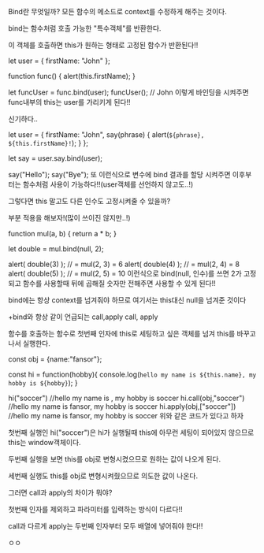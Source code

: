 Bind란 무엇일까?
모든 함수의 메소드로 context를 수정하게 해주는 것이다.

bind는 함수처럼 호출 가능한 "특수객체"를 반환한다.

이 객체를 호출하면 this가 원하는 형태로 고정된 함수가 반환된다!!

let user = {
firstName: "John"
};

function func() {
alert(this.firstName);
}

let funcUser = func.bind(user);
funcUser(); // John
이렇게 바인딩을 시켜주면 func내부의 this는 user를 가리키게 된다!!

신기하다..

let user = {
firstName: "John",
say(phrase) {
alert(`${phrase}, ${this.firstName}!`);
}
};

let say = user.say.bind(user);

say("Hello");
say("Bye");
또 이런식으로 변수에 bind 결과를 할당 시켜주면 이후부터는 함수처럼 사용이 가능하다!!(user객체를 선언하지 않고도..!)

그렇다면 this 말고도 다른 인수도 고정시켜줄 수 있을까?

부분 적용을 해보자!(많이 쓰이진 않지만..!)

function mul(a, b) {
return a \* b;
}

let double = mul.bind(null, 2);

alert( double(3) ); // = mul(2, 3) = 6
alert( double(4) ); // = mul(2, 4) = 8
alert( double(5) ); // = mul(2, 5) = 10
이런식으로 bind(null, 인수)를 쓰면 2가 고정되고 함수를 사용할때 뒤에 곱해질 숫자만 전해주면 사용할 수 있게 된다!!

bind에는 항상 context를 넘겨줘야 하므로 여기서는 this대신 null을 넘겨준 것이다

+bind와 항상 같이 언급되는 call,apply
call, apply

함수를 호출하는 함수로 첫번째 인자에 this로 세팅하고 싶은 객체를 넘겨 this를 바꾸고 나서 실행한다.

const obj = {name:"fansor"};

const hi = function(hobby){
console.log(`hello my name is ${this.name}, my hobby is ${hobby}`);
}

hi("soccer") //hello my name is , my hobby is soccer
hi.call(obj,"soccer") //hello my name is fansor, my hobby is soccer
hi.apply(obj,["soccer"]) //hello my name is fansor, my hobby is soccer
위와 같은 코드가 있다고 하자

첫번째 실행인 hi("soccer")은 hi가 실행될때 this에 아무런 세팅이 되어있지 않으므로 this는 window객체이다.

두번째 실행을 보면 this를 obj로 변형시켰으므로 원하는 값이 나오게 된다.

세번째 실행도 this를 obj로 변형시켜줬으므로 의도한 값이 나온다.

그러면 call과 apply의 차이가 뭐야?

첫번째 인자를 제외하고 파라미터를 입력하는 방식이 다르다!!

call과 다르게 apply는 두번째 인자부터 모두 배열에 넣어줘야 한다!!

ㅇㅇ
